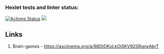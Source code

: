 ### Hexlet tests and linter status:
[![Actions Status](https://github.com/Aluwian/python-project-49/workflows/hexlet-check/badge.svg)](https://github.com/Aluwian/python-project-49/actions)
<a href="https://codeclimate.com/github/Aluwian/python-project-49/maintainability"><img src="https://api.codeclimate.com/v1/badges/b89a387f83275ab2897b/maintainability" /></a>

## Links
1. Brain-games - https://asciinema.org/a/98DtDKvLkOj5KV92SRgnxAbrT
